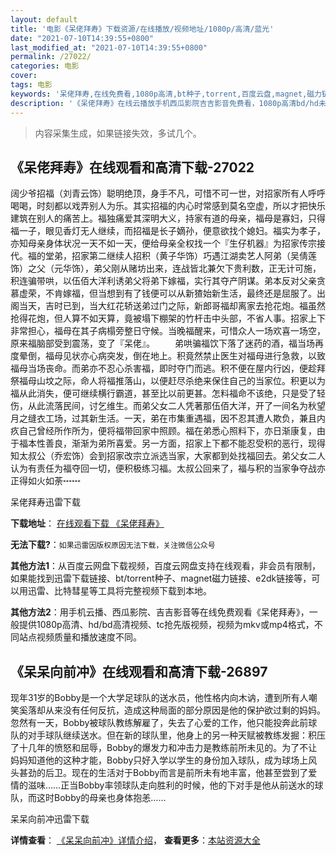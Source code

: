 ```yaml
---
layout: default
title: '电影《呆佬拜寿》下载资源/在线播放/视频地址/1080p/高清/蓝光'
date: "2021-07-10T14:39:55+0800"
last_modified_at: "2021-07-10T14:39:55+0800"
permalink: /27022/
categories: 电影
cover:
tags: 电影
keywords: '呆佬拜寿,在线免费看,1080p高清,bt种子,torrent,百度云盘,magnet,磁力链,迅雷下载资源'
description: '《呆佬拜寿》在线云播放手机西瓜影院吉吉影音免费看，1080p高清bd/hd未删减完整版和tc抢先枪版，mkv/mp4格式，附带bt/torrent种子、magnet/磁力链、百度云盘、网盘资源迅雷下载链接'
---
```


>内容采集生成，如果链接失效，多试几个。


## 《呆佬拜寿》在线观看和高清下载-27022

阔少爷招福（刘青云饰）聪明绝顶，身手不凡，可惜不可一世，对招家所有人呼呼喝喝，时刻都以戏弄别人为乐。其实招福的内心时常感到莫名空虚，所以才把快乐建筑在别人的痛苦上。福独痛爱其深明大义，持家有道的母亲，福母是寡妇，只得福一子，眼见香灯无人继续，而招福是长子嫡孙，便意欲找个媳妇。福实为孝子，亦知母亲身体状况一天不如一天，便给母亲全权找一个『生仔机器』为招家传宗接代。福的堂弟，招家第二继续人招积（黄子华饰）巧遇江湖卖艺人阿弟（吴倩莲饰）之父（元华饰），弟父刚从赌坊出来，连战皆北兼欠下贵利数，正无计可施，积连骗带哄，以伍佰大洋利诱弟父将弟下嫁福，实行其夺产阴谋。弟本反对父亲贪慕虚荣，不肯嫁福，但当想到有了钱便可以从新猹始新生活，最终还是屈服了。出阁当天，吉时已到，当大红花轿送弟过门之际，新郎哥福却离家去抢花炮。福虽然抢得花炮，但人算不如天算，竟被塌下棚架的竹杆击中头部，不省人事。招家上下非常担心，福母在其子病榻旁整日守候。当晚福醒来，可惜众人一场欢喜一场空，原来福脑部受到震荡，变了『呆佬』。 　　弟哄骗福饮下落了迷药的酒，福当场再度晕倒，福母见状亦心病突发，倒在地上。积竟然禁止医生对福母进行急救，以致福母当场丧命。而弟亦不忍心杀害福，即时夺门而逃。积不便在屋内行凶，便趁拜祭福母山坟之际，命人将福推落山，以便赶尽杀绝来保住自己的当家位。积更以为福从此消失，便可继续横行霸道，甚至比以前更甚。怎料福命不该绝，只是受了轻伤，从此流落民间，讨乞维生。而弟父女二人凭著那伍佰大洋，开了一间名为秋望月之缝衣工场，过其新生活。一天，弟在市集重遇福，因不忍其遭人欺负，兼且内疚自己曾经所作所为，便将福带回家中照顾。福在弟悉心照料下，亦日渐康复，由于福本性善良，渐渐为弟所喜爱。另一方面，招家上下都不能忍受积的恶行，现得知太叔公（乔宏饰）会到招家改宗立派选当家，大家都到处找福回去。弟父女二人认为有责任为福夺回一切，便积极练习福。太叔公回来了，福与积的当家争夺战亦正得如火如荼┅┅


呆佬拜寿迅雷下载

**下载地址**： [在线观看下载 《呆佬拜寿》](https://www.993dy.com//vod-detail-id-21291.html) 


**无法下载?**：`如果迅雷因版权原因无法下载，关注微信公众号 `

**其他方法1**：从百度云网盘下载视频，百度云网盘支持在线观看，非会员有限制，如果能找到迅雷下载链接、bt/torrent种子、magnet磁力链接、e2dk链接等，可以用迅雷、比特彗星等工具将完整视频下载到本地。

**其他方法2**：用手机云播、西瓜影院、吉吉影音等在线免费观看《呆佬拜寿》，一般提供1080p高清、hd/bd高清视频、tc抢先版视频，视频为mkv或mp4格式，不同站点视频质量和播放速度不同。


## 《呆呆向前冲》在线观看和高清下载-26897

现年31岁的Bobby是一个大学足球队的送水员，他性格内向木讷，遭到所有人嘲笑奚落却从来没有任何反抗，造成这种局面的部分原因是他的保护欲过剩的妈妈。忽然有一天，Bobby被球队教练解雇了，失去了心爱的工作，他只能投奔此前球队的对手球队继续送水。但在新的球队里，他身上的另一种天赋被教练发掘：积压了十几年的愤怒和屈辱，Bobby的爆发力和冲击力是教练前所未见的。为了不让妈妈知道他的这种才能，Bobby只好入学以学生的身份加入球队，成为球场上风头甚劲的后卫。现在的生活对于Bobby而言是前所未有地丰富，他甚至尝到了爱情的滋味&hellip;…正当Bobby率领球队走向胜利的时候，他的下对手是他从前送水的球队，而这时Bobby的母亲也身体抱恙……


呆呆向前冲迅雷下载

**详情查看**： [《呆呆向前冲》详情介绍](/movie/26897/)， **查看更多**：[本站资源大全](/movie/t/all/)

